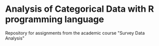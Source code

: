 # Analysis of Categorical Data with R programming language
Repository for assignments from the academic course "Survey Data Analysis" 